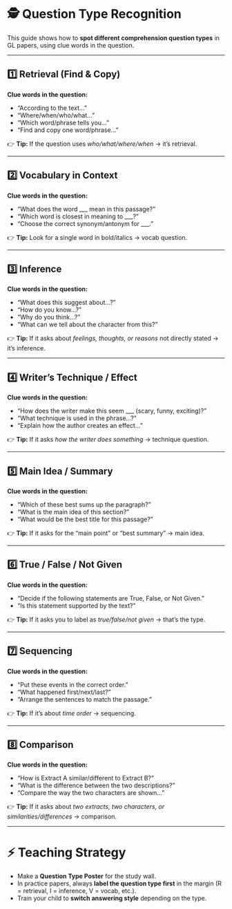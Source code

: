 # 🕵️ Question Type Recognition

This guide shows how to **spot different comprehension question types** in GL papers, using clue words in the question.

---

## 1️⃣ Retrieval (Find & Copy)  
**Clue words in the question:**  
- “According to the text…”  
- “Where/when/who/what…”  
- “Which word/phrase tells you…”  
- “Find and copy one word/phrase…”  

👉 **Tip:** If the question uses *who/what/where/when* → it’s retrieval.  

---

## 2️⃣ Vocabulary in Context  
**Clue words in the question:**  
- “What does the word ___ mean in this passage?”  
- “Which word is closest in meaning to ___?”  
- “Choose the correct synonym/antonym for ___.”  

👉 **Tip:** Look for a single word in bold/italics → vocab question.  

---

## 3️⃣ Inference  
**Clue words in the question:**  
- “What does this suggest about…?”  
- “How do you know…?”  
- “Why do you think…?”  
- “What can we tell about the character from this?”  

👉 **Tip:** If it asks about *feelings, thoughts, or reasons* not directly stated → it’s inference.  

---

## 4️⃣ Writer’s Technique / Effect  
**Clue words in the question:**  
- “How does the writer make this seem ___ (scary, funny, exciting)?”  
- “What technique is used in the phrase…?”  
- “Explain how the author creates an effect…”  

👉 **Tip:** If it asks *how the writer does something* → technique question.  

---

## 5️⃣ Main Idea / Summary  
**Clue words in the question:**  
- “Which of these best sums up the paragraph?”  
- “What is the main idea of this section?”  
- “What would be the best title for this passage?”  

👉 **Tip:** If it asks for the “main point” or “best summary” → main idea.  

---

## 6️⃣ True / False / Not Given  
**Clue words in the question:**  
- “Decide if the following statements are True, False, or Not Given.”  
- “Is this statement supported by the text?”  

👉 **Tip:** If it asks you to label as *true/false/not given* → that’s the type.  

---

## 7️⃣ Sequencing  
**Clue words in the question:**  
- “Put these events in the correct order.”  
- “What happened first/next/last?”  
- “Arrange the sentences to match the passage.”  

👉 **Tip:** If it’s about *time order* → sequencing.  

---

## 8️⃣ Comparison  
**Clue words in the question:**  
- “How is Extract A similar/different to Extract B?”  
- “What is the difference between the two descriptions?”  
- “Compare the way the two characters are shown…”  

👉 **Tip:** If it asks about *two extracts, two characters, or similarities/differences* → comparison.  

---

# ⚡ Teaching Strategy
- Make a **Question Type Poster** for the study wall.  
- In practice papers, always **label the question type first** in the margin (R = retrieval, I = inference, V = vocab, etc.).  
- Train your child to **switch answering style** depending on the type.  
